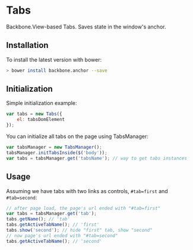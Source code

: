 # Tabs
Backbone.View-based Tabs. Saves state in the window's anchor.

## Installation

To install the latest version with bower:

```sh
> bower install backbone.anchor --save
```

## Initialization

Simple initialization example:

```js
var tabs = new Tabs({
    el: tabsDomElement
}); 
```

You can initialize all tabs on the page using TabsManager:

```js
var tabsManager = new TabsManager();
tabsManager.initTabsInside($('body'));
var tabs = tabsManager.get('tabsName'); // way to get tabs instances 
```

## Usage

Assuming we have tabs with two links as controls, `#tab=first` and `#tab=second`:

```js
// after page load, the page's url ended with "#tab=first"
var tabs = tabsManager.get('tab');
tabs.getName(); // 'tab'
tabs.getActiveTabName(); // 'first'
tabs.show('second'); // hide "first" tab, show "second"
// now page's url ended with "#tab=second"
tabs.getActiveTabName(); // 'second'
```
